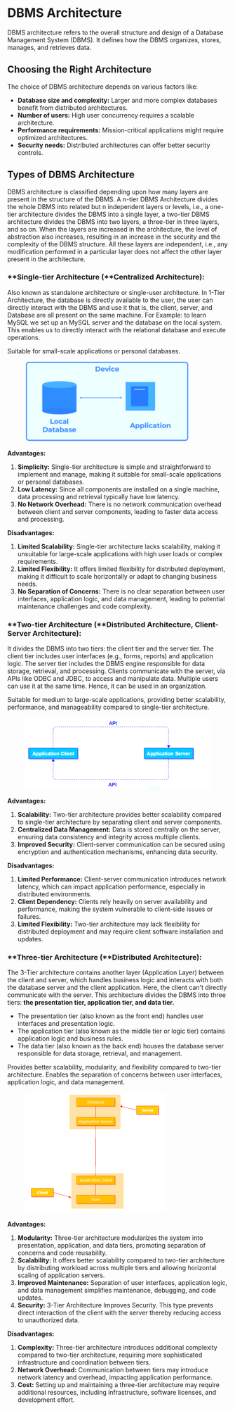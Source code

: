 # DBMS Architecture

DBMS architecture refers to the overall structure and design of a Database Management System (DBMS). It defines how the DBMS organizes, stores, manages, and retrieves data.

## Choosing the Right Architecture

The choice of DBMS architecture depends on various factors like:

* **Database size and complexity:** Larger and more complex databases benefit from distributed architectures.
* **Number of users:** High user concurrency requires a scalable architecture.
* **Performance requirements:** Mission-critical applications might require optimized architectures.
* **Security needs:** Distributed architectures can offer better security controls.

## Types of DBMS Architecture

DBMS architecture is classified depending upon how many layers are present in the structure of the DBMS. A n-tier DBMS Architecture divides the whole DBMS into related but n independent layers or levels, i.e., a one-tier architecture divides the DBMS into a single layer, a two-tier DBMS architecture divides the DBMS into two layers, a three-tier in three layers, and so on. When the layers are increased in the architecture, the level of abstraction also increases, resulting in an increase in the security and the complexity of the DBMS structure. All these layers are independent, i.e., any modification performed in a particular layer does not affect the other layer present in the architecture.

### **Single-tier Architecture (**Centralized Architecture):

Also known as standalone architecture or single-user architecture. In 1-Tier Architecture, the database is directly available to the user, the user can directly interact with the DBMS and use it that is, the client, server, and Database are all present on the same machine. For Example: to learn MySQL we set up an MySQL server and the database on the local system. This enables us to directly interact with the relational database and execute operations.&#x20;

Suitable for small-scale applications or personal databases.

<figure><img src="../../.gitbook/assets/image (1) (1) (1) (1) (1) (1).png" alt="" width="375"><figcaption></figcaption></figure>

**Advantages:**

1. **Simplicity:** Single-tier architecture is simple and straightforward to implement and manage, making it suitable for small-scale applications or personal databases.
2. **Low Latency:** Since all components are installed on a single machine, data processing and retrieval typically have low latency.
3. **No Network Overhead:** There is no network communication overhead between client and server components, leading to faster data access and processing.

**Disadvantages:**

1. **Limited Scalability:** Single-tier architecture lacks scalability, making it unsuitable for large-scale applications with high user loads or complex requirements.
2. **Limited Flexibility:** It offers limited flexibility for distributed deployment, making it difficult to scale horizontally or adapt to changing business needs.
3. **No Separation of Concerns:** There is no clear separation between user interfaces, application logic, and data management, leading to potential maintenance challenges and code complexity.

### **Two-tier Architecture (**Distributed Architecture, **Client-Server Architecture**):

It divides the DBMS into two tiers: the client tier and the server tier. The client tier includes user interfaces (e.g., forms, reports) and application logic. The server tier includes the DBMS engine responsible for data storage, retrieval, and processing. Clients communicate with the server, via APIs like ODBC and JDBC, to access and manipulate data. Multiple users can use it at the same time. Hence, it can be used in an organization.

Suitable for medium to large-scale applications, providing better scalability, performance, and manageability compared to single-tier architecture.

<figure><img src="../../.gitbook/assets/image (1) (1) (1) (1) (1) (1) (1).png" alt=""><figcaption></figcaption></figure>

**Advantages:**

1. **Scalability:** Two-tier architecture provides better scalability compared to single-tier architecture by separating client and server components.
2. **Centralized Data Management:** Data is stored centrally on the server, ensuring data consistency and integrity across multiple clients.
3. **Improved Security:** Client-server communication can be secured using encryption and authentication mechanisms, enhancing data security.

**Disadvantages:**

1. **Limited Performance:** Client-server communication introduces network latency, which can impact application performance, especially in distributed environments.
2. **Client Dependency:** Clients rely heavily on server availability and performance, making the system vulnerable to client-side issues or failures.
3. **Limited Flexibility:** Two-tier architecture may lack flexibility for distributed deployment and may require client software installation and updates.

### **Three-tier Architecture (**Distributed Architecture):

The 3-Tier architecture contains another layer (Application Layer) between the client and server, which handles business logic and interacts with both the database server and the client application. Here, the client can't directly communicate with the server. This architecture divides the DBMS into three tiers: **the presentation tier, application tier, and data tier.**&#x20;

* The presentation tier (also known as the front end) handles user interfaces and presentation logic.&#x20;
* The application tier (also known as the middle tier or logic tier) contains application logic and business rules.&#x20;
* The data tier (also known as the back end) houses the database server responsible for data storage, retrieval, and management.&#x20;

Provides better scalability, modularity, and flexibility compared to two-tier architecture. Enables the separation of concerns between user interfaces, application logic, and data management.

<figure><img src="../../.gitbook/assets/image (2) (1) (1) (1) (1).png" alt="" width="320"><figcaption></figcaption></figure>

**Advantages:**

1. **Modularity:** Three-tier architecture modularizes the system into presentation, application, and data tiers, promoting separation of concerns and code reusability.
2. **Scalability:** It offers better scalability compared to two-tier architecture by distributing workload across multiple tiers and allowing horizontal scaling of application servers.
3. **Improved Maintenance:** Separation of user interfaces, application logic, and data management simplifies maintenance, debugging, and code updates.
4. **Security:** 3-Tier Architecture Improves Security. This type prevents direct interaction of the client with the server thereby reducing access to unauthorized data.

**Disadvantages:**

1. **Complexity:** Three-tier architecture introduces additional complexity compared to two-tier architecture, requiring more sophisticated infrastructure and coordination between tiers.
2. **Network Overhead:** Communication between tiers may introduce network latency and overhead, impacting application performance.
3. **Cost:** Setting up and maintaining a three-tier architecture may require additional resources, including infrastructure, software licenses, and development effort.
